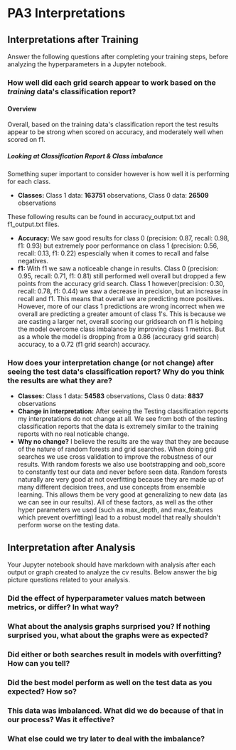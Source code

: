 # PA3 Interpretations

## Interpretations after Training

Answer the following questions after completing your training steps, before analyzing the hyperparameters in a Jupyter notebook.

### How well did each grid search appear to work based on the *training* data's classification report?

#### Overview
Overall, based on the training data's classification report the test results appear to be strong when scored on accuracy, and moderately well when scored on f1.

##### Looking at Classification Report & Class imbalance
Something super important to consider however is how well it is performing for each class.
- **Classes:** Class 1 data: **163751** observations, Class 0 data: **26509** observations

These following results can be found in accuracy_output.txt and f1_output.txt files.
- **Accuracy:** We saw good results for class 0 (precision: 0.87, recall: 0.98, f1: 0.93) but extremely poor performance on class 1 (precision: 0.56, recall: 0.13, f1: 0.22) espescially when it comes to recall and false negatives.
- **f1:** With f1 we saw a noticeable change in results. Class 0 (precision: 0.95, recall: 0.71, f1: 0.81) still performed well overall but dropped a few points from the accuracy grid search. Class 1 however(precision: 0.30, recall: 0.78, f1: 0.44) we saw a decrease in precision, but an increase in recall and f1. This means that overall we are predicting more positives. However, more of our class 1 predictions are wrong incorrect when we overall are predicting a greater amount of class 1's. This is because we are casting a larger net, overall scoring our gridsearch on f1 is helping the model overcome class imbalance by improving class 1 metrics. But as a whole the model is dropping from a 0.86 (accuracy grid search) accuracy, to a 0.72 (f1 grid search) accuracy.

### How does your interpretation change (or not change) after seeing the test data's classification report? Why do you think the results are what they are?

- **Classes:** Class 1 data: **54583** observations, Class 0 data: **8837** observations
- **Change in interpretation:** After seeing the Testing classification reports my interpretations do not change at all. We see from both of the testing classification reports that the data is extremely similar to the training reports with no real noticable change.
- **Why no change?** I believe the results are the way that they are because of the nature of random forests and grid searches. When doing grid searches we use cross validation to improve the robustness of our results. With random forests we also use bootstrapping and oob_score to constantly test our data and never before seen data. Random forests naturally are very good at not overfitting because they are made up of many different decision trees, and use concepts from ensemble learning. This allows them be very good at generalizing to new data (as we can see in our results). All of these factors, as well as the other hyper parameters we used (such as max_depth, and max_features which prevent overfitting) lead to a robust model that really shouldn't perform worse on the testing data.

## Interpretation after Analysis

Your Jupyter notebook should have markdown with analysis after each output or graph created to analyze the cv results. Below answer the big picture questions related to your analysis.

### Did the effect of hyperparameter values match between metrics, or differ? In what way?


### What about the analysis graphs surprised you? If nothing surprised you, what about the graphs were as expected?


### Did either or both searches result in models with overfitting? How can you tell?


### Did the best model perform as well on the test data as you expected? How so?


### This data was imbalanced. What did we do because of that in our process? Was it effective?


### What else could we try later to deal with the imbalance?

